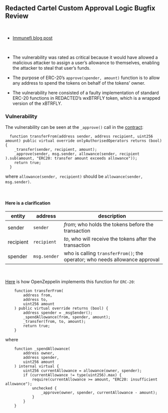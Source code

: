 ## Redacted Cartel Custom Approval Logic Bugfix Review

<br>

* [Immunefi blog post](https://medium.com/immunefi/redacted-cartel-custom-approval-logic-bugfix-review-9b2d039ca2c5)

<br>

* The vulnerability was rated as critical because it would have allowed a malicious attacker to assign a user’s allowance to themselves, enabling the attacker to steal that user’s funds. 

* The purpose of ERC-20’s `approve(spender, amount)` function is to allow any address to spend the tokens on behalf of the tokens’ owner.

* The vulnerability here consisted of a faulty implementation of standard ERC-20 functions in REDACTED’s wxBTRFLY token, which is a wrapped version of the xBTRFLY.


### Vulnerability

The vulnerability can be seen at the `_approve()` call in the [contract](https://github.com/redacted-cartel/REDACTED-Smart-Contracts/blob/main/contracts/WXBTRFLY.sol#L826):

```
  function transferFrom(address sender, address recipient, uint256 amount) public virtual override onlyAuthorisedOperators returns (bool) {
    _transfer(sender, recipient, amount);
    _approve(sender, msg.sender, allowance(sender, recipient ).sub(amount, "ERC20: transfer amount exceeds allowance"));
    return true;
  }
```

where `allowance(sender, recipient)` should be `allowance(sender, msg.sender)`.


<br>

#### Here is a clarification


|     entity        |    address          |   description  |
| ----------------- | ------------------- | -------------- |
| sender            | `sender`            | *from*; who holds the tokens before the transaction |
| recipient         | `recipient`         | *to*, who will receive the tokens after the transaction |
| spender           | `msg.sender`        | who is calling `transferFrom()`; the operator; who needs allowance approval |


<br>

[Here](https://github.com/OpenZeppelin/openzeppelin-contracts/blob/master/contracts/token/ERC20/ERC20.sol) is how OpenZeppelin implements this function for `ERC-20`:

```
    function transferFrom(
        address from,
        address to,
        uint256 amount
    ) public virtual override returns (bool) {
        address spender = _msgSender();
        _spendAllowance(from, spender, amount);
        _transfer(from, to, amount);
        return true;
    }
```

where


```
    function _spendAllowance(
        address owner,
        address spender,
        uint256 amount
    ) internal virtual {
        uint256 currentAllowance = allowance(owner, spender);
        if (currentAllowance != type(uint256).max) {
            require(currentAllowance >= amount, "ERC20: insufficient allowance");
            unchecked {
                _approve(owner, spender, currentAllowance - amount);
            }
        }
    }
```


